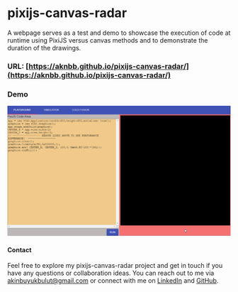 # pixijs-canvas-radar

A webpage serves as a test and demo to showcase the execution of code at runtime using PixiJS versus canvas methods and to demonstrate the duration of the drawings.

### URL: [https://aknbb.github.io/pixijs-canvas-radar/](https://aknbb.github.io/pixijs-canvas-radar/)

### Demo

![Demo](docs/demo.webp)

#### Contact
Feel free to explore my pixijs-canvas-radar project and get in touch if you have any questions or collaboration ideas. You can reach out to me via [akinbuyukbulut@gmail.com](mailto:akinbuyukbulut@gmail.com) or connect with me on [LinkedIn](https://www.linkedin.com/in/akinbuyukbulut/) and [GitHub](https://github.com/Aknbb).
